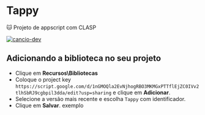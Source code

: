 # Tappy
:cat: Projeto de appscript com CLASP

[![cancio-dev](https://img.shields.io/badge/cancio--dev-website-green)](https://cancio.dev/)

## Adicionando a biblioteca no seu projeto

- Clique em **Recursos\Bibliotecas**
- Coloque o project key `https://script.google.com/d/1nGMOQla2EvNjhogRBO3MKMGxPTTflEjZC0IVv2tlhSbRJ9cgbpil3dda/edit?usp=sharing` e clique em **Adicionar**.
- Selecione a versão mais recente e escolha `Tappy` com identificador.
- Clique em **Salvar**.
exemplo
